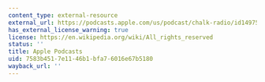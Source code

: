 ```yaml
---
content_type: external-resource
external_url: https://podcasts.apple.com/us/podcast/chalk-radio/id1497545103
has_external_license_warning: true
license: https://en.wikipedia.org/wiki/All_rights_reserved
status: ''
title: Apple Podcasts
uid: 7583b451-7e11-46b1-bfa7-6016e67b5180
wayback_url: ''
---
```

